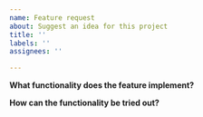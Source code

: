 ```yaml
---
name: Feature request
about: Suggest an idea for this project
title: ''
labels: ''
assignees: ''

---
```


**What functionality does the feature implement?**

**How can the functionality be tried out?**
